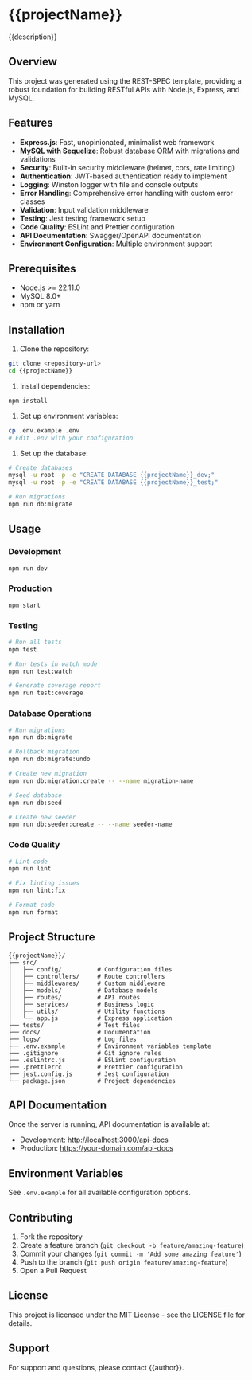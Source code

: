 # {{projectName}}

{{description}}

## Overview

This project was generated using the REST-SPEC template, providing a robust foundation for building RESTful APIs with
Node.js, Express, and MySQL.

## Features

- **Express.js**: Fast, unopinionated, minimalist web framework
- **MySQL with Sequelize**: Robust database ORM with migrations and validations
- **Security**: Built-in security middleware (helmet, cors, rate limiting)
- **Authentication**: JWT-based authentication ready to implement
- **Logging**: Winston logger with file and console outputs
- **Error Handling**: Comprehensive error handling with custom error classes
- **Validation**: Input validation middleware
- **Testing**: Jest testing framework setup
- **Code Quality**: ESLint and Prettier configuration
- **API Documentation**: Swagger/OpenAPI documentation
- **Environment Configuration**: Multiple environment support

## Prerequisites

- Node.js >= 22.11.0
- MySQL 8.0+
- npm or yarn

## Installation

1. Clone the repository:

```bash
git clone <repository-url>
cd {{projectName}}
```

1. Install dependencies:

```bash
npm install
```

1. Set up environment variables:

```bash
cp .env.example .env
# Edit .env with your configuration
```

1. Set up the database:

```bash
# Create databases
mysql -u root -p -e "CREATE DATABASE {{projectName}}_dev;"
mysql -u root -p -e "CREATE DATABASE {{projectName}}_test;"

# Run migrations
npm run db:migrate
```

## Usage

### Development

```bash
npm run dev
```

### Production

```bash
npm start
```

### Testing

```bash
# Run all tests
npm test

# Run tests in watch mode
npm run test:watch

# Generate coverage report
npm run test:coverage
```

### Database Operations

```bash
# Run migrations
npm run db:migrate

# Rollback migration
npm run db:migrate:undo

# Create new migration
npm run db:migration:create -- --name migration-name

# Seed database
npm run db:seed

# Create new seeder
npm run db:seeder:create -- --name seeder-name
```

### Code Quality

```bash
# Lint code
npm run lint

# Fix linting issues
npm run lint:fix

# Format code
npm run format
```

## Project Structure

```text
{{projectName}}/
├── src/
│   ├── config/          # Configuration files
│   ├── controllers/     # Route controllers
│   ├── middlewares/     # Custom middleware
│   ├── models/          # Database models
│   ├── routes/          # API routes
│   ├── services/        # Business logic
│   ├── utils/           # Utility functions
│   └── app.js           # Express application
├── tests/               # Test files
├── docs/                # Documentation
├── logs/                # Log files
├── .env.example         # Environment variables template
├── .gitignore           # Git ignore rules
├── .eslintrc.js         # ESLint configuration
├── .prettierrc          # Prettier configuration
├── jest.config.js       # Jest configuration
└── package.json         # Project dependencies
```

## API Documentation

Once the server is running, API documentation is available at:

- Development: <http://localhost:3000/api-docs>
- Production: <https://your-domain.com/api-docs>

## Environment Variables

See `.env.example` for all available configuration options.

## Contributing

1. Fork the repository
2. Create a feature branch (`git checkout -b feature/amazing-feature`)
3. Commit your changes (`git commit -m 'Add some amazing feature'`)
4. Push to the branch (`git push origin feature/amazing-feature`)
5. Open a Pull Request

## License

This project is licensed under the MIT License - see the LICENSE file for details.

## Support

For support and questions, please contact {{author}}.
